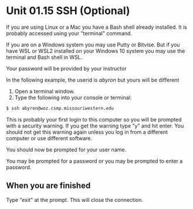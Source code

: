 # Unit 01.15 SSH (Optional)

If you are using Linux or a Mac you have a Bash shell already installed. It is probably accessed using your "terminal" command.

If you are on a Windows system you may use Putty or Bitvise. But if you have WSL or WSL2 installed on your Windows 10 system you may use the terminal and Bash shell in WSL.

Your password will be provided by your instructor

In the following example, the userid is _abyron_ but yours will be different

1. Open a terminal window.
2. Type the following into your console or terminal:

```bash
$ ssh abyron@woz.csmp.missouriwestern.edu
```

This is probably your first login to this computer so you will be prompted with a security warning. If you get the warning type "y" and hit enter. You should not get this warning again unless you log in from a different computer or use different software.

You should now be prompted for your user name.

You may be prompted for a password or you may be prompted to enter a password.

## When you are finished

Type "exit" at the prompt. This will close the connection.
